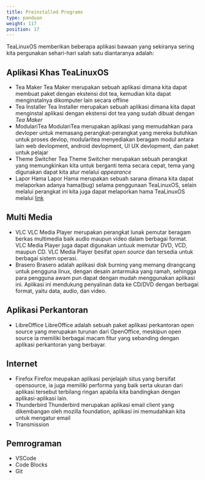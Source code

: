 ```yaml
---
title: Preinstalled Programs
type: panduan
weight: 117
position: 17
---
```

TeaLinuxOS memberikan beberapa aplikasi bawaan yang sekiranya sering kita pergunakan sehari-hari salah satu diantaranya adalah:

## Aplikasi Khas TeaLinuxOS
- Tea Maker
    Tea Maker merupakan sebuah aplikasi dimana kita dapat membuat paket dengan ekstensi dot tea, kemudian kita dapat menginstalnya dikomputer lain secara offline
- Tea Installer
    Tea Installer merupakan sebuah aplikasi dimana kita dapat menginstal aplikasi dengan ekstensi dot tea yang sudah dibuat dengan *Tea Maker*
- ModulariTea
    ModulariTea merupakan aplikasi yang memudahkan para devloper untuk memasang perangkat-perangkat yang mereka butuhkan untuk proses devlop, modularitea menyediakan beragam modul antara lain web devlopment, android devlopment, UI UX devlopment, dan paket untuk pelajar
- Theme Switcher
    Tea Theme Switcher merupakan sebuah perangkat yang memungkinkan kita untuk berganti tema secara cepat, tema yang digunakan dapat kita atur melalui *appearance*
- Lapor Hama
    Lapor Hama merupakan sebuah sarana dimana kita dapat melaporkan adanya hama(bug) selama penggunaan TeaLinuxOS, selain melalui perangkat ini kita juga dapat melaporkan hama TeaLinuxOS melalui [link](http://tealinuxos.org/lapor)

## Multi Media

- VLC
    VLC Media Player merupakan perangkat lunak pemutar beragam berkas multimedia baik audio maupun video dalam berbagai format. VLC Media Player juga dapat digunakan untuuk memutar DVD, VCD, maupun CD. VLC Media Player besifat *open source* dan tersedia untuk berbagai sistem operasi.
- Brasero
    Brasero adalah aplikasi disk burning yang memang dirangcang untuk pengguna linux, dengan desain antarmuka yang ramah, sehingga para pengguna awam pun dapat dengan mudah menggunakan aplikasi ini. Aplikasi ini mendukung penyalinan data ke CD/DVD dengan berbagai format, yaitu data, audio, dan video.

## Aplikasi Perkantoran

- LibreOffice
    LibreOffice adalah sebuah paket aplikasi perkantoran open source yang merupakan turunan dari OpenOffice, meskipun open source ia memiliki berbagai macam fitur yang sebanding dengan aplikasi perkantoran yang berbayar.

## Internet
- Firefox
    Firefox meupakan aplikasi penjelajah situs yang bersifat opensource, ia juga memiliki performa yang baik serta ukuran dari aplikasi tersebut terbilang ringan apabila kita bandingkan dengan aplikasi-aplikasi lain.
- Thunderbird
    Thunderbird merupakan aplikasi email client yang dikembangan oleh mozilla foundation, aplikasi ini memudahkan kita untuk mengatur email
- Transmission

## Pemrograman
- VSCode
- Code Blocks
- Git


